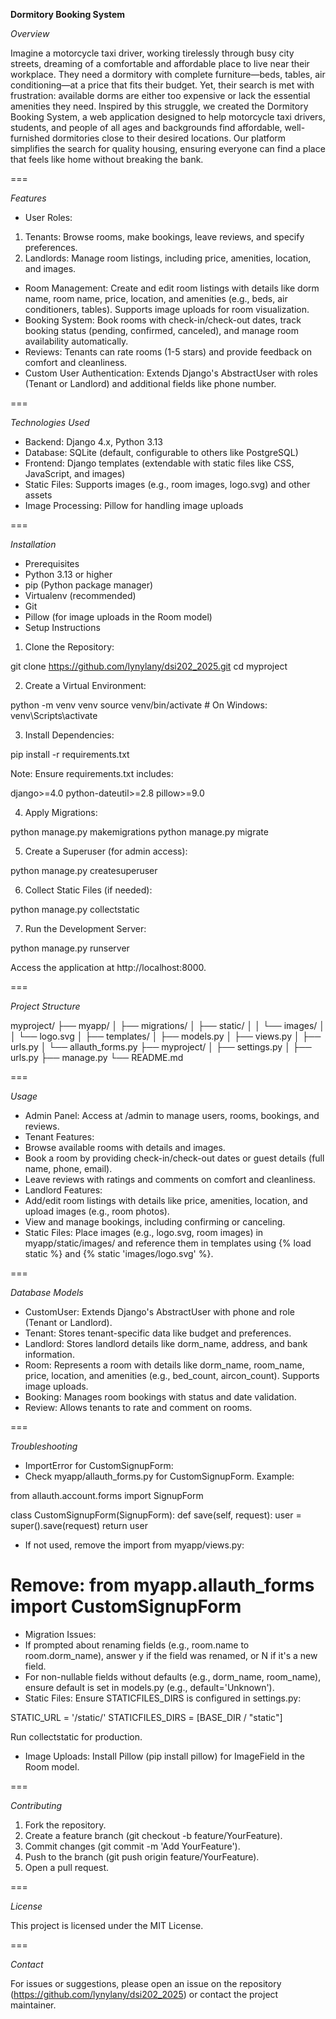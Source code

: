 **Dormitory Booking System**

*Overview*

Imagine a motorcycle taxi driver, working tirelessly through busy city streets, dreaming of a comfortable and affordable place to live near their workplace. They need a dormitory with complete furniture—beds, tables, air conditioning—at a price that fits their budget. Yet, their search is met with frustration: available dorms are either too expensive or lack the essential amenities they need. Inspired by this struggle, we created the Dormitory Booking System, a web application designed to help motorcycle taxi drivers, students, and people of all ages and backgrounds find affordable, well-furnished dormitories close to their desired locations. Our platform simplifies the search for quality housing, ensuring everyone can find a place that feels like home without breaking the bank.

===

*Features*

- User Roles:
1. Tenants: Browse rooms, make bookings, leave reviews, and specify preferences.
2. Landlords: Manage room listings, including price, amenities, location, and images.
- Room Management: Create and edit room listings with details like dorm name, room name, price, location, and amenities (e.g., beds, air conditioners, tables). Supports image uploads for room visualization.
- Booking System: Book rooms with check-in/check-out dates, track booking status (pending, confirmed, canceled), and manage room availability automatically.
- Reviews: Tenants can rate rooms (1-5 stars) and provide feedback on comfort and cleanliness.
- Custom User Authentication: Extends Django's AbstractUser with roles (Tenant or Landlord) and additional fields like phone number.

===

*Technologies Used*

- Backend: Django 4.x, Python 3.13
- Database: SQLite (default, configurable to others like PostgreSQL)
- Frontend: Django templates (extendable with static files like CSS, JavaScript, and images)
- Static Files: Supports images (e.g., room images, logo.svg) and other assets
- Image Processing: Pillow for handling image uploads

===

*Installation*

- Prerequisites
 - Python 3.13 or higher
 - pip (Python package manager)
 - Virtualenv (recommended)
 - Git
 - Pillow (for image uploads in the Room model)
- Setup Instructions

1. Clone the Repository:

git clone https://github.com/lynylany/dsi202_2025.git
cd myproject

2. Create a Virtual Environment:

python -m venv venv
source venv/bin/activate  # On Windows: venv\Scripts\activate

3. Install Dependencies:

pip install -r requirements.txt

Note: Ensure requirements.txt includes:

django>=4.0
python-dateutil>=2.8
pillow>=9.0


4. Apply Migrations:

python manage.py makemigrations
python manage.py migrate


5. Create a Superuser (for admin access):

python manage.py createsuperuser


6. Collect Static Files (if needed):

python manage.py collectstatic


7. Run the Development Server:

python manage.py runserver

Access the application at http://localhost:8000.

===

*Project Structure*

myproject/
├── myapp/
│   ├── migrations/
│   ├── static/
│   │   └── images/
│   │       └── logo.svg
│   ├── templates/
│   ├── models.py
│   ├── views.py
│   ├── urls.py
│   └── allauth_forms.py
├── myproject/
│   ├── settings.py
│   ├── urls.py
├── manage.py
└── README.md

===

*Usage*

- Admin Panel: Access at /admin to manage users, rooms, bookings, and reviews.
- Tenant Features:
 - Browse available rooms with details and images.
 - Book a room by providing check-in/check-out dates or guest details (full name, phone, email).
 - Leave reviews with ratings and comments on comfort and cleanliness.
- Landlord Features:
 - Add/edit room listings with details like price, amenities, location, and upload images (e.g., room photos).
 - View and manage bookings, including confirming or canceling.
- Static Files: Place images (e.g., logo.svg, room images) in myapp/static/images/ and reference them in templates using {% load static %} and {% static 'images/logo.svg' %}.

===

*Database Models*

- CustomUser: Extends Django's AbstractUser with phone and role (Tenant or Landlord).
- Tenant: Stores tenant-specific data like budget and preferences.
- Landlord: Stores landlord details like dorm_name, address, and bank information.
- Room: Represents a room with details like dorm_name, room_name, price, location, and amenities (e.g., bed_count, aircon_count). Supports image uploads.
- Booking: Manages room bookings with status and date validation.
- Review: Allows tenants to rate and comment on rooms.

===

*Troubleshooting*

- ImportError for CustomSignupForm:
 - Check myapp/allauth_forms.py for CustomSignupForm. Example:

from allauth.account.forms import SignupForm

class CustomSignupForm(SignupForm):
    def save(self, request):
        user = super().save(request)
        return user

 - If not used, remove the import from myapp/views.py:

# Remove: from myapp.allauth_forms import CustomSignupForm


- Migration Issues:
 - If prompted about renaming fields (e.g., room.name to room.dorm_name), answer y if the field was renamed, or N if it's a new field.
 - For non-nullable fields without defaults (e.g., dorm_name, room_name), ensure default is set in models.py (e.g., default='Unknown').
- Static Files: Ensure STATICFILES_DIRS is configured in settings.py:

STATIC_URL = '/static/'
STATICFILES_DIRS = [BASE_DIR / "static"]

Run collectstatic for production.

- Image Uploads: Install Pillow (pip install pillow) for ImageField in the Room model.

===

*Contributing*

1. Fork the repository.
2. Create a feature branch (git checkout -b feature/YourFeature).
3. Commit changes (git commit -m 'Add YourFeature').
4. Push to the branch (git push origin feature/YourFeature).
5. Open a pull request.

===

*License*

This project is licensed under the MIT License.

===

*Contact*

For issues or suggestions, please open an issue on the repository (https://github.com/lynylany/dsi202_2025) or contact the project maintainer.

